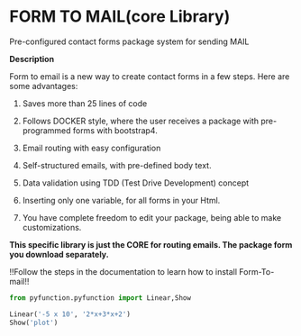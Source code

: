 # FORM TO MAIL(core Library)

Pre-configured contact forms package system for sending MAIL

**Description**

Form to email is a new way to create contact forms in a few steps.
Here are some advantages:
1. Saves more than 25 lines of code

2. Follows DOCKER style, where the user receives a package with pre-programmed forms with bootstrap4.

3. Email routing with easy configuration

4. Self-structured emails, with pre-defined body text.

5. Data validation using TDD (Test Drive Development) concept

6. Inserting only one variable, for all forms in your Html.

7. You have complete freedom to edit your package, being able to make customizations.

**This specific library is just the CORE for routing emails. The package form you download separately.**

!!Follow the steps in the documentation to learn how to install Form-To-mail!!

```python
from pyfunction.pyfunction import Linear,Show

Linear('-5 x 10', '2*x+3*x+2')
Show('plot')
```

